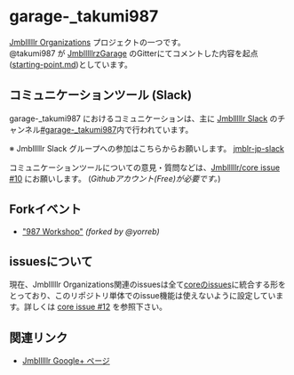 # garage-_takumi987

[Jmblllllr Organizations](https://github.com/Jmblllllr) プロジェクトの一つです。  
@takumi987 が [JmblllllrzGarage](https://github.com/Jmblllllr/JmblllllrzGarage) のGitterにてコメントした内容を起点([starting-point.md](https://github.com/Jmblllllr/garage-_takumi987/blob/master/starting-point.md))としています。

## コミュニケーションツール (Slack)

garage-_takumi987 におけるコミュニケーションは、主に [Jmblllllr Slack](https://jmblr-jp.slack) のチャンネル[#garage-_takumi987](https://jmblr-jp.slack.com/messages/garage-_takumi987/team/)内で行われています。  

※ Jmblllllr Slack グループへの参加はこちらからお願いします。 [jmblr-jp-slack](https://jmblr-jp-slack.herokuapp.com/)

コミュニケーションツールについての意見・質問などは、[Jmblllllr/core issue #10](https://github.com/Jmblllllr/core/issues/10) にお願いします。 (*Githubアカウント(Free)が必要です。*)

## Forkイベント

- ["987 Workshop"](https://github.com/Jmblllllr/garage-_takumi987/tree/master/fork/987workshop) *(forked by @yorreb)*

## issuesについて
現在、Jmblllllr Organizations関連のissuesは全て[coreのissues](https://github.com/Jmblllllr/core/issues)に統合する形をとっており、このリポジトリ単体でのissue機能は使えないように設定しています。詳しくは  [core issue #12](https://github.com/Jmblllllr/core/issues/12) を参照下さい。

## 関連リンク

- [Jmblllllr Google+ ページ](https://plus.google.com/u/0/b/100887006868775331474/100887006868775331474/about?hl=ja)
